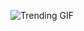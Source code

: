![Trending GIF](https://media1.giphy.com/media/v1.Y2lkPThiYjIxNzcyMTJuajh4NTdrcnUzMnFxcDQ0aGV4dWthc2czMDd3d2o1c2h2OWU4cyZlcD12MV9naWZzX3NlYXJjaCZjdD1n/2jMtpIi8mhE8ctiMtK/giphy.gif)
